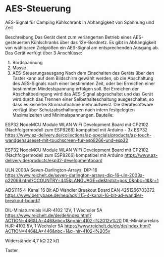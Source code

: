 # AES-Steuerung
AES-Signal für Camping Kühlschrank in Abhängigkeit von Spannung und Zeit

Beschreibung
Das Gerät dient zum verlängerten Betrieb eines AES-gesteuerten Kühlschranks über das 12V-Bordnetz. Es gibt in Abhängigkeit von wählbaren Zielgrößen ein AES-Signal am entsprechenden Ausgang ab.
Das Gerät verfügt über 3 Anschlüsse: 
1. Bordspannung
2. Masse
3. AES-Steuerungsausgang
Nach dem Einschalten des Geräts über den Taster kann auf dem Bildschirm gewählt werden, ob die Abschaltung des AES-Signals nach einer bestimmten Zeit, oder bei Erreichen einer bestimmten Mindestspannung erfolgen soll.
Bei Erreichen der Abschaltbedingung wird das AES-Signal abgeschaltet und das Gerät wird durch das Trennen einer Selbsthalteschaltung ausgeschaltet, so dass es keinerlei Stromaufnahme mehr aufweist.
Die Gerätesoftware verfügt über Schutzabschaltungen nach intern festgelegten Maximalzeiten und Minimalspannungen.
Bauteile:

ESP32 NodeMCU Module WLAN WiFi
Development Board mit CP2102
(Nachfolgermodell zum ESP8266) kompatibel
mit Arduino - 3x ESP32 
https://www.az-delivery.de/collections/az-specials/products/az-touch-wandgehauseset-mit-touchscreen-fur-esp8266-und-esp32

ESP32 NodeMCU Module WLAN WiFi Development Board mit CP2102 (Nachfolgermodell zum ESP8266) kompatibel mit Arduino
https://www.az-delivery.de/products/esp32-developmentboard

ULN 2003A Seven-Darlington-Arrays, DIP-16
https://www.reichelt.de/seven-darlington-arrays-dip-16-uln-2003a-p22069.html?CCOUNTRY=445&LANGUAGE=de&trstct=pos_0&nbc=1&&r=1

ADS1115 4-Kanal 16 Bit AD Wandler Breakout Board EAN 4251266703372
https://www.berrybase.de/neu/ads1115-4-kanal-16-bit-ad-wandler-breakout-board#

DIL-Miniaturrelais HJR-4102 12V, 1 Wechsler 5A
https://www.reichelt.de/de/de/index.html?ACTION=446&LA=446&nbc=1&q=hjr-4102-l%2012v%20
DIL-Miniaturrelais HJR-4102 5V, 1 Wechsler 5A
https://www.reichelt.de/de/de/index.html?ACTION=446&LA=446&nbc=1&q=hjr-4102-l%205v

Widerstände
4,7 kΩ
22 kΩ

Taster

